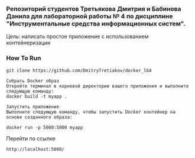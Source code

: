 ### Репозиторий студентов Третьякова Дмитрия и Бабинова Данила для лабораторной работы № 4 по дисциплине "Инструментальные средства информационных систем".

Цель: написать простое приложение с использованием контейнеризации

### How To Run
```
git clone https://github.com/DmitryTretiakov/docker_lb4
```
```
Собрать Docker образ
Откройте терминал в корневой директории вашего приложения и выполните следующую команду:
docker build -t myapp .
```
```
Запустить приложение
Выполните следующую команду, чтобы запустить Docker контейнер на основе созданного образа:

docker run -p 5000:5000 myapp
```
Перейти по ссылке
```
http://localhost:5000/
```
